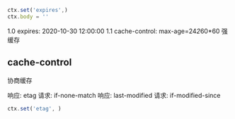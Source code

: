```js
ctx.set('expires',)
ctx.body = ''
```

1.0 expires: 2020-10-30 12:00:00
1.1 cache-control: max-age=24*2*60*60
强缓存
## cache-control

协商缓存

响应: etag  请求: if-none-match
响应: last-modified  请求: if-modified-since


```js
ctx.set('etag', )
```
